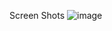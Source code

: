 Screen Shots
![image](https://github.com/user-attachments/assets/4199bc90-dd2e-4e0b-881e-ad73135991c1)
